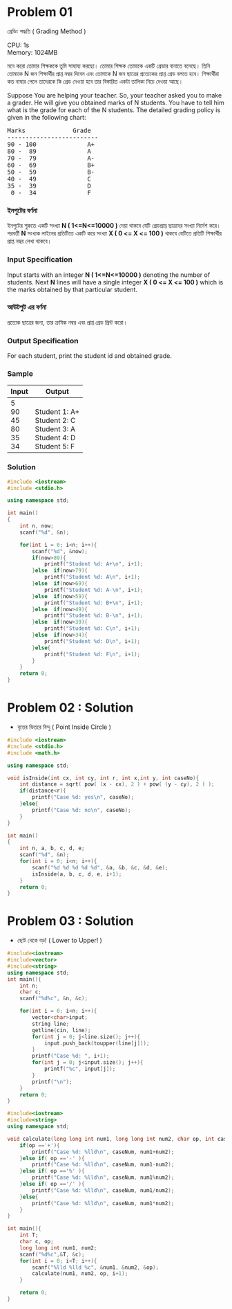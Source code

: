 # Problem 01
<div class="col-md-9 col-md-pull-3">

<div id="main">

<div class="panel panel-default panel-problem">

<div style="position: relative;" class="panel-body">

<div class="h1">গ্রেডিং পদ্ধতি ( Grading Method )</div>

CPU: 1s  
Memory: 1024MB

<div class="desc">

মনে করো তোমার শিক্ষককে তুমি সাহায্য করছো। তোমার শিক্ষক তোমাকে একটি গ্রেডার বানাতে বলেছে। তিনি তোমাকে N জন শিক্ষার্থীর প্রাপ্ত নম্বর দিবেন এবং তোমাকে N জন ছাত্রের প্রত্যেকের প্রাপ্ত গ্রেড বলতে হবে। শিক্ষার্থীরা কত নাম্বার পেলে তাদেরকে কি গ্রেড দেওয়া হবে তার বিস্তারিত একটা তালিকা নিচে দেওয়া আছে।

Suppose You are helping your teacher. So, your teacher asked you to make a grader. He will give you obtained marks of N students. You have to tell him what is the grade for each of the N students. The detailed grading policy is given in the following chart:

<pre style="position: relative;">Marks             Grade
-------------------------
90 - 100              A+
80 -  89              A
70 ­-  79              A­-
60 ­-  69              B+
50 ­-  59              B­-
40 ­-  49              C
35 ­-  39              D
 0 ­-  34              F
</pre>

</div>

<div class="specs">  

<div class="spec">

### ইনপুটের বর্ণনা

<div class="spec-body">

ইনপুটের শুরুতে একটি সংখ্যা **N ( 1<=N<=10000 )** দেয়া থাকবে যেটি গ্রেডপ্রাপ্ত ছাত্রদের সংখ্যা নির্দেশ করে। পরবর্তী **N** সংখ্যক লাইনের প্রতিটিতে একটি করে সংখ্যা **X ( 0 <= X <= 100 )** থাকবে যেটিতে প্রতিটি শিক্ষার্থীর প্রাপ্ত নম্বর লেখা থাকবে।

</div>

</div>

<div class="spec">

### Input Specification

<div class="spec-body">

Input starts with an integer **N ( 1<=N<=10000 )** denoting the number of students. Next **N** lines will have a single integer **X ( 0 <= X <= 100 )** which is the marks obtained by that particular student.

</div>

</div>

<div class="spec">

### আউটপুট এর বর্ণনা

<div class="spec-body">

প্রত্যেক ছাত্রের জন্য, তার ক্রমিক নম্বর এবং প্রাপ্ত গ্রেড প্রিন্ট করো।

</div>

</div>

<div class="spec">

### Output Specification

<div class="spec-body">

For each student, print the student id and obtained grade.

</div>

</div>

</div>

<div class="samples">

### Sample

<table class="table table-sample">

<thead>

<tr>

<th>Input</th>

<th>Output</th>

</tr>

</thead>

<tbody>

<tr>

<td class="sample-input">5<br/> 90<br/> 45<br/> 80<br/> 35<br/> 34</td>

<td class="sample-output"><br/>Student 1: A+<br/> Student 2: C<br/> Student 3: A<br/> Student 4: D<br/> Student 5: F</td>

</tr>

</tbody>

</table>

</div>

</div>

</div>

</div>

</div>

### Solution
```cpp
#include <iostream>
#include <stdio.h>

using namespace std;

int main()
{
    int n, now;
    scanf("%d", &n);

    for(int i = 0; i<n; i++){
        scanf("%d", &now);
        if(now>89){
            printf("Student %d: A+\n", i+1);
        }else  if(now>79){
            printf("Student %d: A\n", i+1);
        }else  if(now>69){
            printf("Student %d: A-\n", i+1);
        }else  if(now>59){
            printf("Student %d: B+\n", i+1);
        }else  if(now>49){
            printf("Student %d: B-\n", i+1);
        }else  if(now>39){
            printf("Student %d: C\n", i+1);
        }else  if(now>34){
            printf("Student %d: D\n", i+1);
        }else{
            printf("Student %d: F\n", i+1);
        }
    }
    return 0;
}
```


# Problem 02 : Solution
- বৃত্তের ভিতরে বিন্দু ( Point Inside Circle )
```cpp
#include <iostream>
#include <stdio.h>
#include <math.h>

using namespace std;

void isInside(int cx, int cy, int r, int x,int y, int caseNo){
    int distance = sqrt( pow( (x - cx), 2 ) + pow( (y - cy), 2 ) );
    if(distance<r){
        printf("Case %d: yes\n", caseNo);
    }else{
        printf("Case %d: no\n", caseNo);
    }
}

int main()
{
    int n, a, b, c, d, e;
    scanf("%d", &n);
    for(int i = 0; i<n; i++){
        scanf("%d %d %d %d %d", &a, &b, &c, &d, &e);
        isInside(a, b, c, d, e, i+1);
    }
    return 0;
}
```

# Problem 03 : Solution
- ছোট থেকে বড়! ( Lower to Upper! )
```cpp
#include<iostream>
#include<vector>
#include<string>
using namespace std;
int main(){
    int n;
    char c;
    scanf("%d%c", &n, &c);

    for(int i = 0; i<n; i++){
        vector<char>input;
        string line;
        getline(cin, line);
        for(int j = 0; j<line.size(); j++){
            input.push_back(toupper(line[j]));
        }
        printf("Case %d: ", i+1);
        for(int j = 0; j<input.size(); j++){
            printf("%c", input[j]);
        }
        printf("\n");
    }
    return 0;
}

```

```cpp
#include<iostream>
#include<string>
using namespace std;

void calculate(long long int num1, long long int num2, char op, int caseNum){
    if(op =='+'){
        printf("Case %d: %lld\n", caseNum, num1+num2);
    }else if( op =='-' ){
        printf("Case %d: %lld\n", caseNum, num1-num2);
    }else if( op =='%' ){
        printf("Case %d: %lld\n", caseNum, num1%num2);
    }else if( op =='/' ){
        printf("Case %d: %lld\n", caseNum, num1/num2);
    }else{
        printf("Case %d: %lld\n", caseNum, num1*num2);
    }
}

int main(){
    int T;
    char c, op;
    long long int num1, num2;
    scanf("%d%c",&T, &c);
    for(int i = 0; i<T; i++){
        scanf("%lld %lld %c", &num1, &num2, &op);
        calculate(num1, num2, op, i+1);
    }

    return 0;
}
```
